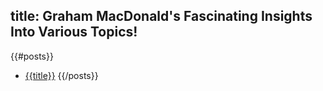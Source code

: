 title: Graham MacDonald's Fascinating Insights Into Various Topics!
----
{{#posts}}
* [{{title}}]({{url}})
{{/posts}}
